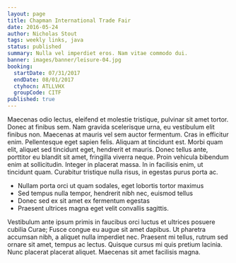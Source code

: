 ```yaml
---
layout: page
title: Chapman International Trade Fair
date: 2016-05-24
author: Nicholas Stout
tags: weekly links, java
status: published
summary: Nulla vel imperdiet eros. Nam vitae commodo dui.
banner: images/banner/leisure-04.jpg
booking:
  startDate: 07/31/2017
  endDate: 08/01/2017
  ctyhocn: ATLLVHX
  groupCode: CITF
published: true
---
```

Maecenas odio lectus, eleifend et molestie tristique, pulvinar sit amet tortor. Donec at finibus sem. Nam gravida scelerisque urna, eu vestibulum elit finibus non. Maecenas at mauris vel sem auctor fermentum. Cras in efficitur enim. Pellentesque eget sapien felis. Aliquam at tincidunt est. Morbi quam elit, aliquet sed tincidunt eget, hendrerit et mauris. Donec tellus ante, porttitor eu blandit sit amet, fringilla viverra neque. Proin vehicula bibendum enim at sollicitudin. Integer in placerat massa. In in facilisis enim, ut tincidunt quam. Curabitur tristique nulla risus, in egestas purus porta ac.

* Nullam porta orci ut quam sodales, eget lobortis tortor maximus
* Sed tempus nulla tempor, hendrerit nibh nec, euismod tellus
* Donec sed ex sit amet ex fermentum egestas
* Praesent ultrices magna eget velit convallis sagittis.

Vestibulum ante ipsum primis in faucibus orci luctus et ultrices posuere cubilia Curae; Fusce congue eu augue sit amet dapibus. Ut pharetra accumsan nibh, a aliquet nulla imperdiet nec. Praesent mi tellus, rutrum sed ornare sit amet, tempus ac lectus. Quisque cursus mi quis pretium lacinia. Nunc placerat placerat aliquet. Maecenas sit amet facilisis magna.
